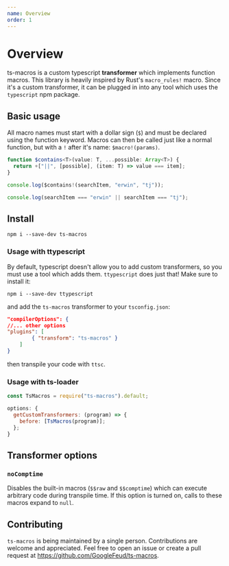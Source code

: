 ```yaml
---
name: Overview
order: 1
---
```


# Overview

ts-macros is a custom typescript **transformer** which implements function macros. This library is heavily inspired by Rust's `macro_rules!` macro. Since it's a custom transformer, it can be plugged in into any tool which uses the `typescript` npm package.

## Basic usage

All macro names must start with a dollar sign (`$`) and must be declared using the function keyword. Macros can then be called just like a normal function, but with a `!` after it's name: `$macro!(params)`.

```ts --Macro
function $contains<T>(value: T, ...possible: Array<T>) {
  return +["||", [possible], (item: T) => value === item];
}
```

```ts --Call
console.log($contains!(searchItem, "erwin", "tj"));
```

```ts --Result
console.log(searchItem === "erwin" || searchItem === "tj");
```

## Install

```
npm i --save-dev ts-macros
```

### Usage with ttypescript

By default, typescript doesn't allow you to add custom transformers, so you must use a tool which adds them. `ttypescript` does just that! Make sure to install it:

```
npm i --save-dev ttypescript
```

and add the `ts-macros` transformer to your `tsconfig.json`:

```json
"compilerOptions": {
//... other options
"plugins": [
        { "transform": "ts-macros" }
    ]
}
```

then transpile your code with `ttsc`.

### Usage with ts-loader

```js
const TsMacros = require("ts-macros").default;

options: {
  getCustomTransformers: (program) => {
    before: [TsMacros(program)];
  };
}
```

## Transformer options

### `noComptime`

Disables the built-in macros (`$$raw` and `$$comptime`) which can execute arbitrary code during transpile time. If this option is turned on, calls to these macros expand to `null`.

## Contributing

`ts-macros` is being maintained by a single person. Contributions are welcome and appreciated. Feel free to open an issue or create a pull request at https://github.com/GoogleFeud/ts-macros.
